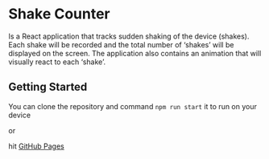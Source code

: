 # Shake Counter

Is a React application that tracks sudden shaking of the device (shakes). Each shake will be recorded and the total number of ‘shakes’ will be displayed on the screen.
The application also contains an animation that will visually react to each ‘shake’.

## Getting Started

You can clone the repository and command `npm run start` it to run on your device

or

hit [GitHub Pages](tartavik.github.io/superlabs/)

